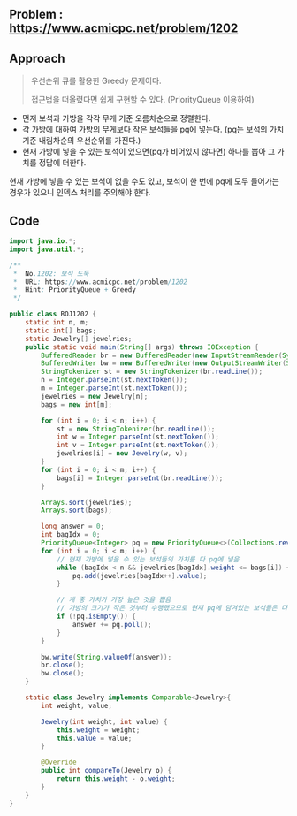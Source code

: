 ## Problem : https://www.acmicpc.net/problem/1202

## Approach

> 우선순위 큐를 활용한 Greedy 문제이다.
>
> 접근법을 떠올렸다면 쉽게 구현할 수 있다. (PriorityQueue 이용하여)

- 먼저 보석과 가방을 각각 무게 기준 오름차순으로 정렬한다.
- 각 가방에 대하여 가방의 무게보다 작은 보석들을 pq에 넣는다. 
  (pq는 보석의 가치 기준 내림차순의 우선순위를 가진다.)
- 현재 가방에 넣을 수 있는 보석이 있으면(pq가 비어있지 않다면) 하나를 뽑아 그 가치를 정답에 더한다.

현재 가방에 넣을 수 있는 보석이 없을 수도 있고, 보석이 한 번에 pq에 모두 들어가는 경우가 있으니 인덱스 처리를 주의해야 한다.

## Code

```java
import java.io.*;
import java.util.*;

/**
 *  No.1202: 보석 도둑
 *  URL: https://www.acmicpc.net/problem/1202
 *  Hint: PriorityQueue + Greedy
 */

public class BOJ1202 {
    static int n, m;
    static int[] bags;
    static Jewelry[] jewelries;
    public static void main(String[] args) throws IOException {
        BufferedReader br = new BufferedReader(new InputStreamReader(System.in));
        BufferedWriter bw = new BufferedWriter(new OutputStreamWriter(System.out));
        StringTokenizer st = new StringTokenizer(br.readLine());
        n = Integer.parseInt(st.nextToken());
        m = Integer.parseInt(st.nextToken());
        jewelries = new Jewelry[n];
        bags = new int[m];

        for (int i = 0; i < n; i++) {
            st = new StringTokenizer(br.readLine());
            int w = Integer.parseInt(st.nextToken());
            int v = Integer.parseInt(st.nextToken());
            jewelries[i] = new Jewelry(w, v);
        }
        for (int i = 0; i < m; i++) {
            bags[i] = Integer.parseInt(br.readLine());
        }

        Arrays.sort(jewelries);
        Arrays.sort(bags);

        long answer = 0;
        int bagIdx = 0;
        PriorityQueue<Integer> pq = new PriorityQueue<>(Collections.reverseOrder());
        for (int i = 0; i < m; i++) {
            // 현재 가방에 넣을 수 있는 보석들의 가치를 다 pq에 넣음
            while (bagIdx < n && jewelries[bagIdx].weight <= bags[i]) {
                pq.add(jewelries[bagIdx++].value);
            }

            // 개 중 가치가 가장 높은 것을 뽑음
            // 가방의 크기가 작은 것부터 수행했으므로 현재 pq에 담겨있는 보석들은 다음 가방에도 넣을 수 있음
            if (!pq.isEmpty()) {
                answer += pq.poll();
            }
        }

        bw.write(String.valueOf(answer));
        br.close();
        bw.close();
    }

    static class Jewelry implements Comparable<Jewelry>{
        int weight, value;

        Jewelry(int weight, int value) {
            this.weight = weight;
            this.value = value;
        }

        @Override
        public int compareTo(Jewelry o) {
            return this.weight - o.weight;
        }
    }
}
```

